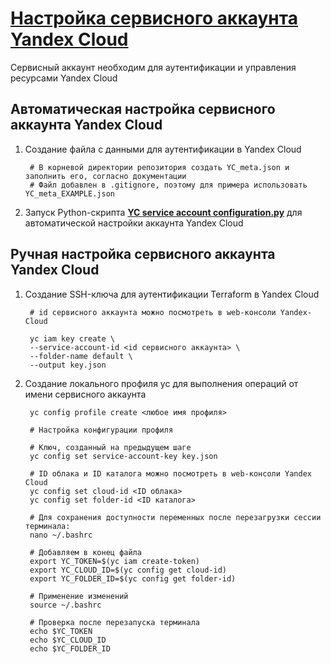 # [Настройка сервисного аккаунта Yandex Cloud](https://yandex.cloud/ru/docs/ydb/terraform/credentials)

Сервисный аккаунт необходим для аутентификации и управления ресурсами Yandex Cloud


## Автоматическая настройка сервисного аккаунта Yandex Cloud

1. Создание файла с данными для аутентификации в Yandex Cloud
        
        # В корневой директории репозитория создать YC_meta.json и заполнить его, согласно документации
        # Файл добавлен в .gitignore, поэтому для примера использовать YC_meta_EXAMPLE.json

2. Запуск Python-скрипта [**YC service account configuration.py**](/YC%20service%20account%20configuration.py) для автоматической настройки аккаунта Yandex Cloud

## Ручная настройка сервисного аккаунта Yandex Cloud

1. Создание SSH-ключа для аутентификации Terraform в Yandex Cloud

        # id сервисного аккаунта можно посмотреть в web-консоли Yandex-Cloud

        yc iam key create \
        --service-account-id <id сервисного аккаунта> \
        --folder-name default \
        --output key.json

2. Создание локального профиля yc для выполнения операций от имени сервисного аккаунта

        yc config profile create <любое имя профиля>

        # Настройка конфигурации профиля

        # Ключ, созданный на предыдущем шаге
        yc config set service-account-key key.json

        # ID облака и ID каталога можно посмотреть в web-консоли Yandex Cloud
        yc config set cloud-id <ID облака>
        yc config set folder-id <ID каталога>

        # Для сохранения доступности переменных после перезагрузки сессии терминала:
        nano ~/.bashrc

        # Добавляем в конец файла
        export YC_TOKEN=$(yc iam create-token)
        export YC_CLOUD_ID=$(yc config get cloud-id)
        export YC_FOLDER_ID=$(yc config get folder-id)

        # Применение изменений
        source ~/.bashrc

        # Проверка после перезапуска терминала
        echo $YC_TOKEN
        echo $YC_CLOUD_ID
        echo $YC_FOLDER_ID
